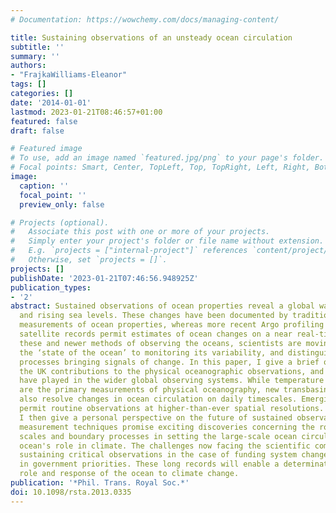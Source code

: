 ```yaml
---
# Documentation: https://wowchemy.com/docs/managing-content/

title: Sustaining observations of an unsteady ocean circulation
subtitle: ''
summary: ''
authors:
- "FrajkaWilliams-Eleanor"
tags: []
categories: []
date: '2014-01-01'
lastmod: 2023-01-21T08:46:57+01:00
featured: false
draft: false

# Featured image
# To use, add an image named `featured.jpg/png` to your page's folder.
# Focal points: Smart, Center, TopLeft, Top, TopRight, Left, Right, BottomLeft, Bottom, BottomRight.
image:
  caption: ''
  focal_point: ''
  preview_only: false

# Projects (optional).
#   Associate this post with one or more of your projects.
#   Simply enter your project's folder or file name without extension.
#   E.g. `projects = ["internal-project"]` references `content/project/deep-learning/index.md`.
#   Otherwise, set `projects = []`.
projects: []
publishDate: '2023-01-21T07:46:56.948925Z'
publication_types:
- '2'
abstract: Sustained observations of ocean properties reveal a global warming trend
  and rising sea levels. These changes have been documented by traditional ship-based
  measurements of ocean properties, whereas more recent Argo profiling floats and
  satellite records permit estimates of ocean changes on a near real-time basis. Through
  these and newer methods of observing the oceans, scientists are moving from quantifying
  the ‘state of the ocean’ to monitoring its variability, and distinguishing the physical
  processes bringing signals of change. In this paper, I give a brief overview of
  the UK contributions to the physical oceanographic observations, and the role they
  have played in the wider global observing systems. While temperature and salinity
  are the primary measurements of physical oceanography, new transbasin mooring arrays
  also resolve changes in ocean circulation on daily timescales. Emerging technologies
  permit routine observations at higher-than-ever spatial resolutions. Following this,
  I then give a personal perspective on the future of sustained observations. New
  measurement techniques promise exciting discoveries concerning the role of smaller
  scales and boundary processes in setting the large-scale ocean circulation and the
  ocean's role in climate. The challenges now facing the scientific community include
  sustaining critical observations in the case of funding system changes or shifts
  in government priorities. These long records will enable a determination of the
  role and response of the ocean to climate change.
publication: '*Phil. Trans. Royal Soc.*'
doi: 10.1098/rsta.2013.0335
---
```

